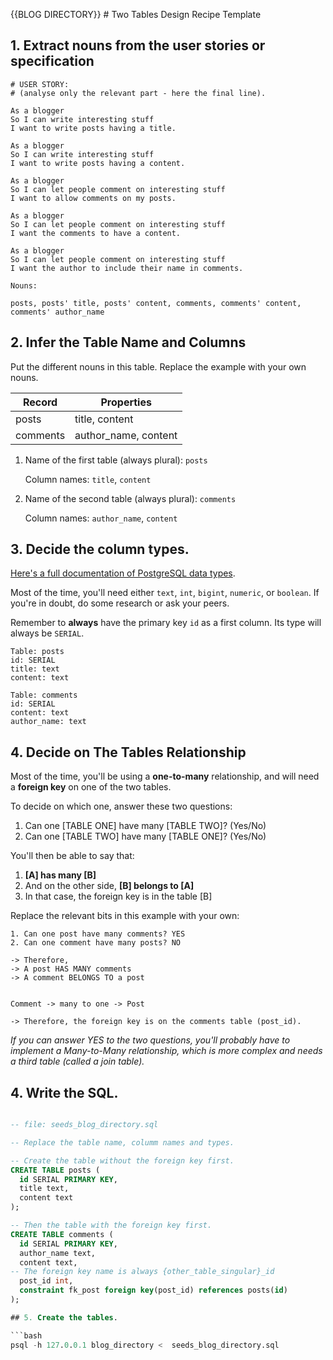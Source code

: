 {{BLOG DIRECTORY}} # Two Tables Design Recipe Template

## 1. Extract nouns from the user stories or specification

```
# USER STORY:
# (analyse only the relevant part - here the final line).

As a blogger
So I can write interesting stuff
I want to write posts having a title.

As a blogger
So I can write interesting stuff
I want to write posts having a content.

As a blogger
So I can let people comment on interesting stuff
I want to allow comments on my posts.

As a blogger
So I can let people comment on interesting stuff
I want the comments to have a content.

As a blogger
So I can let people comment on interesting stuff
I want the author to include their name in comments.
```

```
Nouns:

posts, posts' title, posts' content, comments, comments' content, comments' author_name
```

## 2. Infer the Table Name and Columns

Put the different nouns in this table. Replace the example with your own nouns.

| Record                | Properties           |
| --------------------- | ---------------------|
| posts                 | title, content       |
| comments              | author_name, content |

1. Name of the first table (always plural): `posts` 

    Column names: `title`, `content`

2. Name of the second table (always plural): `comments` 

    Column names: `author_name`, `content`

## 3. Decide the column types.

[Here's a full documentation of PostgreSQL data types](https://www.postgresql.org/docs/current/datatype.html).

Most of the time, you'll need either `text`, `int`, `bigint`, `numeric`, or `boolean`. If you're in doubt, do some research or ask your peers.

Remember to **always** have the primary key `id` as a first column. Its type will always be `SERIAL`.

```
Table: posts
id: SERIAL
title: text
content: text

Table: comments
id: SERIAL
content: text
author_name: text
```

## 4. Decide on The Tables Relationship

Most of the time, you'll be using a **one-to-many** relationship, and will need a **foreign key** on one of the two tables.

To decide on which one, answer these two questions:

1. Can one [TABLE ONE] have many [TABLE TWO]? (Yes/No)
2. Can one [TABLE TWO] have many [TABLE ONE]? (Yes/No)

You'll then be able to say that:

1. **[A] has many [B]**
2. And on the other side, **[B] belongs to [A]**
3. In that case, the foreign key is in the table [B]

Replace the relevant bits in this example with your own:

```
1. Can one post have many comments? YES
2. Can one comment have many posts? NO

-> Therefore,
-> A post HAS MANY comments
-> A comment BELONGS TO a post


Comment -> many to one -> Post

-> Therefore, the foreign key is on the comments table (post_id).
```

*If you can answer YES to the two questions, you'll probably have to implement a Many-to-Many relationship, which is more complex and needs a third table (called a join table).*

## 4. Write the SQL.

```sql

-- file: seeds_blog_directory.sql

-- Replace the table name, columm names and types.

-- Create the table without the foreign key first.
CREATE TABLE posts (
  id SERIAL PRIMARY KEY,
  title text,
  content text
);

-- Then the table with the foreign key first.
CREATE TABLE comments (
  id SERIAL PRIMARY KEY,
  author_name text,
  content text,
-- The foreign key name is always {other_table_singular}_id
  post_id int,
  constraint fk_post foreign key(post_id) references posts(id)
);

## 5. Create the tables.

```bash
psql -h 127.0.0.1 blog_directory <  seeds_blog_directory.sql
```

